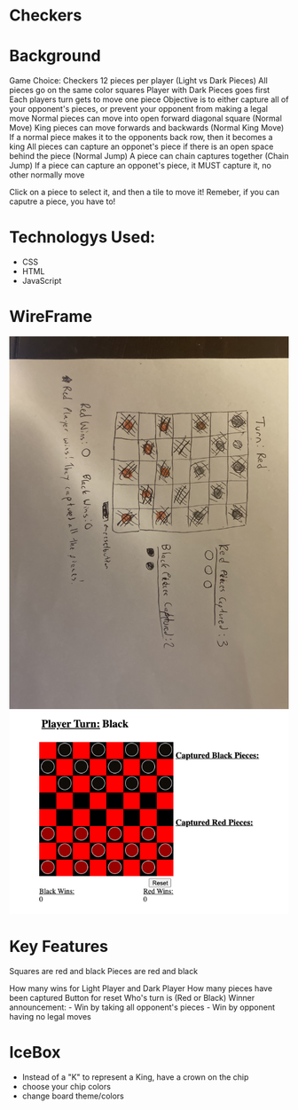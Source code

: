 # Checkers

# Background

Game Choice: Checkers
12 pieces per player (Light vs Dark Pieces)
All pieces go on the same color squares
Player with Dark Pieces goes first
Each players turn gets to move one piece
Objective is to either capture all of your opponent's pieces, or prevent your opponent from making a legal move
Normal pieces can move into open forward diagonal square (Normal Move)
King pieces can move forwards and backwards (Normal King Move)
If a normal piece makes it to the opponents back row, then it becomes a king 
All pieces can capture an opponet's piece if there is an open space behind the piece (Normal Jump)
A piece can chain captures together (Chain Jump)
If a piece can capture an opponet's piece, it MUST capture it, no other normally move

Click on a piece to select it, and then a tile to move it!
Remeber, if you can caputre a piece, you have to!

# Technologys Used:
- CSS
- HTML
- JavaScript

# WireFrame
![Checkerboard Wireframe](/img/wireframe.png)
![Checkerboard Wireframe](/img/In-BrowserApplication.png)
# Key Features
Squares are red and black
Pieces are red and black

How many wins for Light Player and Dark Player
How many pieces have been captured
Button for reset
Who's turn is (Red or Black)
Winner announcement:
    - Win by taking all opponent's pieces
    - Win by opponent having no legal moves

# IceBox
- Instead of a "K" to represent a King, have a crown on the chip
- choose your chip colors
- change board theme/colors

